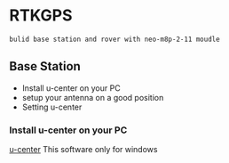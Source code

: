 # RTKGPS
    bulid base station and rover with neo-m8p-2-11 moudle


## Base Station
* Install u-center on your PC
* setup your antenna on a good position
* Setting u-center

### Install u-center on your PC
[u-center](https://www.u-blox.com/en/product/u-center)
This software only for windows
    
